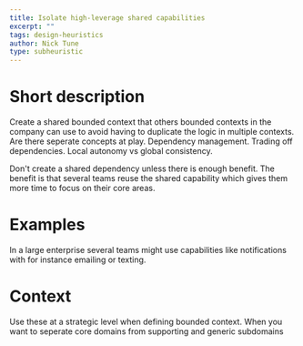 ```yaml
---
title: Isolate high-leverage shared capabilities
excerpt: ""
tags: design-heuristics
author: Nick Tune
type: subheuristic
---
```


# Short description

Create a shared bounded context that others bounded contexts in the company can use to avoid having to duplicate the logic in multiple contexts. Are there seperate concepts at play. Dependency management. Trading off dependencies. Local autonomy vs global consistency.

Don't create a shared dependency unless there is enough benefit. The benefit is that several teams reuse the shared capability which gives them more time to focus on their core areas.

# Examples

In a large enterprise several teams might use capabilities like notifications with for instance emailing or texting. 

# Context

Use these at a strategic level when defining bounded context. When you want to seperate core domains from supporting and generic subdomains
